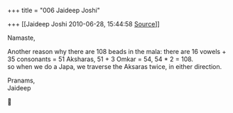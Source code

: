 +++
title = "006 Jaideep Joshi"

+++
[[Jaideep Joshi	2010-06-28, 15:44:58 [Source](https://groups.google.com/g/samskrita/c/U2vfuEO0KDc)]]



Namaste,  
  
Another reason why there are 108 beads in the mala: there are 16 vowels + 35 consonants = 51 Aksharas, 51 + 3 Omkar = 54, 54 \* 2 = 108.  
so when we do a Japa, we traverse the Aksaras twice, in either direction.  
  
Pranams,  
Jaideep



